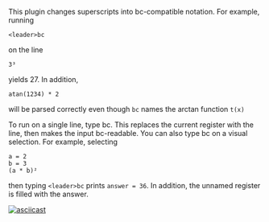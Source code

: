 This plugin changes superscripts into bc-compatible notation. For example, running

    <leader>bc

on the line

    3³

yields 27. In addition, 

    atan(1234) * 2

will be parsed correctly even though `bc` names the arctan function `t(x)`

To run on a single line, type <leader>bc. This replaces the current register with
the line, then makes the input bc-readable. You can also type <leader>bc on a visual selection. For example, selecting

    a = 2
    b = 3
    (a * b)²
    
then typing `<leader>bc` prints `answer = 36`. In addition, the unnamed register is filled with the answer.

[![asciicast](https://asciinema.org/a/290011.svg)](https://asciinema.org/a/290011)
